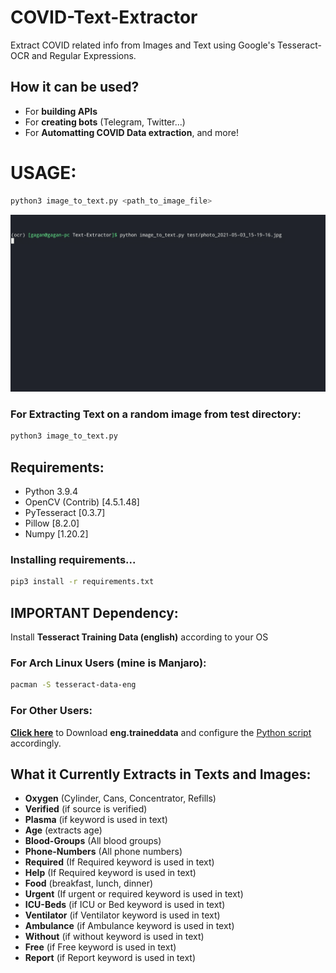 # COVID-Text-Extractor

Extract COVID related info from Images and Text using Google's Tesseract-OCR and Regular Expressions.

## **How it can be used?**

- For **building APIs**
- For **creating bots** (Telegram, Twitter...)
- For **Automatting COVID Data extraction**, and more!


# **USAGE:**

```bash
python3 image_to_text.py <path_to_image_file>
```

![Usage](images/recording.gif)

### For Extracting Text on a random image from test directory:

```bash
python3 image_to_text.py
```

## **Requirements:**

- Python 3.9.4
- OpenCV (Contrib) [4.5.1.48]
- PyTesseract [0.3.7]
- Pillow [8.2.0]
- Numpy [1.20.2]

### **Installing requirements...**

```bash
pip3 install -r requirements.txt
```

## **IMPORTANT Dependency:**

Install **Tesseract Training Data (english)** according to your OS

### For Arch Linux Users (mine is Manjaro):

```bash
pacman -S tesseract-data-eng
```

### For Other Users:

[**Click here**](https://github.com/tesseract-ocr/tessdata/blob/master/eng.traineddata) to Download **eng.traineddata** and configure the [Python script](image_to_text.py) accordingly.

## What it Currently Extracts in Texts and Images:

- **Oxygen** (Cylinder, Cans, Concentrator, Refills)
- **Verified** (if source is verified)
- **Plasma** (if keyword is used in text)
- **Age** (extracts age)
- **Blood-Groups** (All blood groups)
- **Phone-Numbers** (All phone numbers)
- **Required** (If Required keyword is used in text)
- **Help** (If Required keyword is used in text)
- **Food** (breakfast, lunch, dinner)
- **Urgent** (If urgent or required keyword is used in text)
- **ICU-Beds** (if ICU or Bed keyword is used in text)
- **Ventilator** (if Ventilator keyword is used in text)
- **Ambulance** (if Ambulance keyword is used in text)
- **Without** (if without keyword is used in text)
- **Free** (if Free keyword is used in text)
- **Report** (if Report keyword is used in text)


